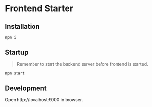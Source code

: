 Frontend Starter
===============

## Installation

```sh
npm i
```

## Startup

> Remember to start the backend server before frontend is started.

```sh
npm start
```

## Development

Open http://localhost:9000 in browser.